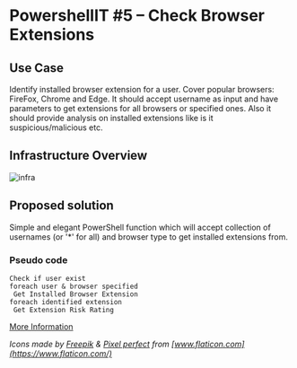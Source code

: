 # PowershellIT #5 – Check Browser Extensions

## Use Case

Identify installed browser extension for a user. Cover popular browsers: FireFox, Chrome and Edge.
It should accept username as input and have parameters to get extensions for all browsers or specified ones. Also it should provide analysis on installed extensions like is it suspicious/malicious etc.

## Infrastructure Overview

![infra](https://www.andysvints.com/wp-content/uploads/2021/11/PowerShellIT5-Infra-1024x459.png)

## Proposed solution

Simple and elegant PowerShell function which will accept collection of usernames (or '*' for all) and browser type to get installed extensions from.

### Pseudo code

```cli
Check if user exist
foreach user & browser specified
 Get Installed Browser Extension
foreach identified extension
 Get Extension Risk Rating
```

[More Information](https://www.andysvints.com/powershell-5---browser-extensions)

 *Icons made by [Freepik](https://www.freepik.com) & [Pixel perfect](https://www.flaticon.com/authors/pixel-perfect) from [www.flaticon.com](https://www.flaticon.com/)*
